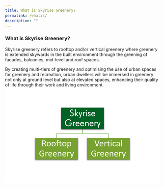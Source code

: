 ```yaml
---
title: What is Skyrise Greenery?
permalink: /whatis/
description: ""
---
```

### What is Skyrise Greenery?

Skyrise greenery refers to rooftop and/or vertical greenery where greenery is extended skywards in the built environment through the greening of facades, balconies, mid-level and roof spaces.

By creating multi-tiers of greenery and optimising the use of urban spaces for greenery and recreation, urban dwellers will be immersed in greenery not only at ground level but also at elevated spaces, enhancing their quality of life through their work and living environment.
![](/images/Graphics/Skyrise%20Greenery%20-%20rooftop%20vertical%20w%20transparent%20600.png)
